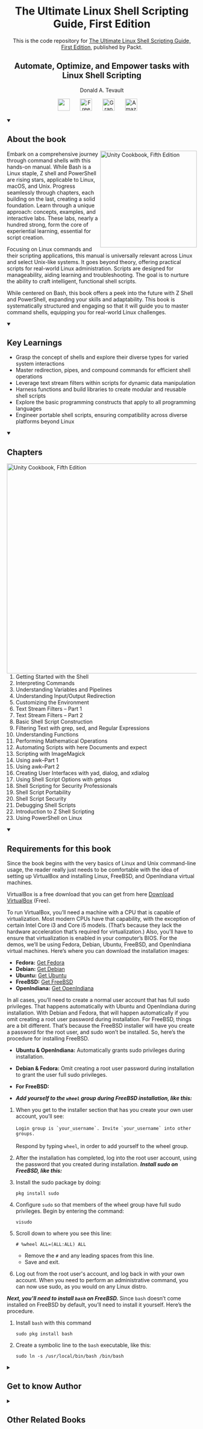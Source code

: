 <h1 align="center">
The Ultimate Linux Shell Scripting Guide, First Edition</h1>
<p align="center">This is the code repository for <a href ="https://www.packtpub.com/en-us/product/the-ultimate-linux-shell-scripting-guide-first-edition/9781835463574"> The Ultimate Linux Shell Scripting Guide, First Edition</a>, published by Packt.
</p>

<h2 align="center">
Automate, Optimize, and Empower tasks with Linux Shell Scripting
</h2>
<p align="center">
Donald A.  Tevault</p>

<p align="center">
   <a href="https://packt.link/SecNet" alt="Discord" title="Learn more on the Discord server"><img width="32px" src="https://cliply.co/wp-content/uploads/2021/08/372108630_DISCORD_LOGO_400.gif"/></a>
  &#8287;&#8287;&#8287;&#8287;&#8287;
  <a href="https://packt.link/free-ebook/9781835463574"><img width="32px" alt="Free PDF" title="Free PDF" src="https://cdn-icons-png.flaticon.com/512/4726/4726010.png"/></a>
 &#8287;&#8287;&#8287;&#8287;&#8287;
  <a href="https://packt.link/gbp/9781835463574"><img width="32px" alt="Graphic Bundle" title="Graphic Bundle" src="https://cdn-icons-png.flaticon.com/512/2659/2659360.png"/></a>
  &#8287;&#8287;&#8287;&#8287;&#8287;
   <a href="https://www.amazon.com/Ultimate-Linux-Shell-Scripting-Guide/dp/1835463576/"><img width="32px" alt="Amazon" title="Get your copy" src="https://cdn-icons-png.flaticon.com/512/15466/15466027.png"/></a>
  &#8287;&#8287;&#8287;&#8287;&#8287;
</p>
<details open> 
  <summary><h2>About the book</summary>
<a href="https://www.packtpub.com/product/unity-cookbook-fifth-edition/9781805123026">
<img src="https://content.packt.com/B21693/cover_image_small.jpg" alt="Unity Cookbook, Fifth Edition" height="256px" align="right">
</a>

Embark on a comprehensive journey through command shells with this hands-on manual. While Bash is a Linux staple, Z shell and PowerShell are rising stars, applicable to Linux, macOS, and Unix. Progress seamlessly through chapters, each building on the last, creating a solid foundation. Learn through a unique approach: concepts, examples, and interactive labs. These labs, nearly a hundred strong, form the core of experiential learning, essential for script creation.

Focusing on Linux commands and their scripting applications, this manual is universally relevant across Linux and select Unix-like systems. It goes beyond theory, offering practical scripts for real-world Linux administration. Scripts are designed for manageability, aiding learning and troubleshooting. The goal is to nurture the ability to craft intelligent, functional shell scripts.

While centered on Bash, this book offers a peek into the future with Z Shell and PowerShell, expanding your skills and adaptability. This book is systematically structured and engaging so that it will guide you to master command shells, equipping you for real-world Linux challenges.</details>
<details open> 
  <summary><h2>Key Learnings</summary>
<ul>

<li>Grasp the concept of shells and explore their diverse types for varied system interactions</li>

<li>Master redirection, pipes, and compound commands for efficient shell operations</li>

<li>Leverage text stream filters within scripts for dynamic data manipulation</li>

<li>Harness functions and build libraries to create modular and reusable shell scripts</li>

<li>Explore the basic programming constructs that apply to all programming languages</li>

<li>Engineer portable shell scripts, ensuring compatibility across diverse platforms beyond Linux</li>

</ul>

  </details>

<details open> 
  <summary><h2>Chapters</summary>
     <img src="https://cliply.co/wp-content/uploads/2020/02/372002150_DOCUMENTS_400px.gif" alt="Unity Cookbook, Fifth Edition" height="556px" align="right">
<ol>

  <li>Getting Started with the Shell</li>

  <li>Interpreting Commands</li>

  <li>Understanding Variables and Pipelines</li>

  <li>Understanding Input/Output Redirection</li>

  <li>Customizing the Environment</li>

  <li>Text Stream Filters – Part 1</li>

  <li>Text Stream Filters – Part 2</li>

  <li>Basic Shell Script Construction</li>

  <li>Filtering Text with grep, sed, and Regular Expressions</li>

  <li>Understanding Functions</li>

  <li>Performing Mathematical Operations</li>

  <li>Automating Scripts with here Documents and expect</li>

  <li>Scripting with ImageMagick</li>
 
  <li>Using awk–Part 1</li>

  <li>Using awk–Part 2</li>

  <li>Creating User Interfaces with yad, dialog, and xdialog</li>

  <li>Using Shell Script Options with getops</li>

  <li>Shell Scripting for Security Professionals</li>

  <li>Shell Script Portability</li>

  <li>Shell Script Security</li>

  <li>Debugging Shell Scripts</li>

  <li>Introduction to Z Shell Scripting</li>

  <li>Using PowerShell on Linux</li>

</ol>

</details>


<details open> 
  <summary><h2>Requirements for this book</summary>
Since the book begins with the very basics of Linux and Unix command-line usage, the reader really
just needs to be comfortable with the idea of setting up VirtualBox and installing Linux, FreeBSD, and
OpenIndiana virtual machines.
    
VirtualBox is a free download that you can get from here [Download VirtualBox](https://www.virtualbox.org/) (Free).

To run VirtualBox, you’ll need a machine with a CPU that is capable of virtualization. Most modern
CPUs have that capability, with the exception of certain Intel Core i3 and Core i5 models. (That’s because
they lack the hardware acceleration that’s required for virtualization.) Also, you’ll have to ensure
that virtualization is enabled in your computer’s BIOS.
For the demos, we’ll be using Fedora, Debian, Ubuntu, FreeBSD, and OpenIndiana virtual machines.
Here’s where you can download the installation images:

- **Fedora:** [Get Fedora](https://fedoraproject.org/)
- **Debian:** [Get Debian](https://www.debian.org/)
- **Ubuntu:** [Get Ubuntu](https://ubuntu.com/)
- **FreeBSD:** [Get FreeBSD](https://www.freebsd.org/)
- **OpenIndiana:** [Get OpenIndiana](https://openindiana.org/)

In all cases, you’ll need to create a normal user account that has full sudo privileges. That happens
automatically with Ubuntu and OpenIndiana during installation. With Debian and Fedora, that will
happen automatically if you omit creating a root user password during installation.
For FreeBSD, things are a bit different. That’s because the FreeBSD installer will have you create a
password for the root user, and sudo won’t be installed. So, here’s the procedure for installing FreeBSD.

- **Ubuntu & OpenIndiana:** Automatically grants sudo privileges during installation.
- **Debian & Fedora:** Omit creating a root user password during installation to grant the user full sudo privileges.

- **For FreeBSD:**
- ***Add yourself to the `wheel` group during FreeBSD installation, like this:***

1. When you get to the installer section that has you create your own user account, you’ll see:<br><br>
   ```Login group is `your_username`. Invite `your_username` into other groups.```<br><br>
   Respond by typing `wheel`, in order to add yourself to the wheel group.
  
2. After the installation has completed, log into the root user account, using the password that you created during installation.
   ***Install sudo on FreeBSD, like this:***
1. Install the sudo package by doing:
     ```
     pkg install sudo
     ```
2. Configure `sudo` so that members of the wheel group have full sudo privileges. Begin by entering the command:
     ```
     visudo
     ```
3. Scroll down to where you see this line:
     ```
     # %wheel ALL=(ALL:ALL) ALL
     ```
     - Remove the `#` and any leading spaces from this line.
     - Save and exit.

4. Log out from the root user's account, and log back in with your own account.
   When you need to perform an administrative command, you can now use sudo, as you would on any Linux distro.

***Next, you’ll need to install `bash` on FreeBSD.***
Since `bash` doesn’t come installed on FreeBSD by default, you’ll need to install it yourself. Here’s the
procedure.

1. Install `bash` with this command
   ```
   sudo pkg install bash
    ```
2. Create a symbolic line to the `bash` executable, like this:
   ```
   sudo ln -s /usr/local/bin/bash /bin/bash
    ```
  </details>
    


<details> 
  <summary><h2>Get to know Author</h2></summary>

_Donald A.  Tevault_  but you can call him Donnie - got involved with Linux way back in 2006, and has been working with it ever since. He holds the Linux Professional Institute Level 3-Security certification, and the GIAC Incident Handler certification. Donnie is a professional Linux trainer, and thanks to the magic of the internet, teaches Linux classes literally the world over from the comfort of his living room. He's also a Linux security researcher for an IoT security company.



</details>
<details> 
  <summary><h2>Other Related Books</h2></summary>
<ul>

  <li><a href="https://www.packtpub.com/en-us/product/linux-kernel-programming-second-edition/9781803232225">Linux Kernel Programming, Second Edition</a></li>

  <li><a href="https://www.packtpub.com/en-us/product/the-software-developers-guide-to-linux-first-edition/9781804616925">The Software Developer's Guide to Linux, First Edition</a></li>
 
</ul>

</details>

